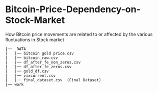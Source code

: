 # Bitcoin-Price-Dependency-on-Stock-Market
How Bitcoin price movements are related to or affected by the various fluctuations in Stock market


```
|── _DATA
|   |── bitcoin gold price.csv
|   |── bitcoin_raw.csv
|   |── df_after_fe_non_zeros.csv
|   |── df_after_fe_zeros.csv
|   |── gold_df.csv
|   |── vixcurrent.csv
|   |── final_dataset.csv  (Final Dataset)
|── work
```
